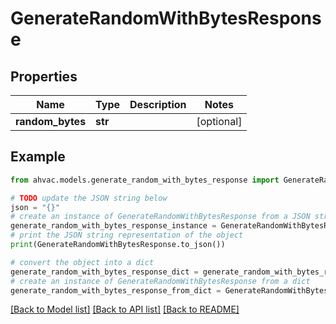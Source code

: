 # GenerateRandomWithBytesResponse


## Properties

Name | Type | Description | Notes
------------ | ------------- | ------------- | -------------
**random_bytes** | **str** |  | [optional] 

## Example

```python
from ahvac.models.generate_random_with_bytes_response import GenerateRandomWithBytesResponse

# TODO update the JSON string below
json = "{}"
# create an instance of GenerateRandomWithBytesResponse from a JSON string
generate_random_with_bytes_response_instance = GenerateRandomWithBytesResponse.from_json(json)
# print the JSON string representation of the object
print(GenerateRandomWithBytesResponse.to_json())

# convert the object into a dict
generate_random_with_bytes_response_dict = generate_random_with_bytes_response_instance.to_dict()
# create an instance of GenerateRandomWithBytesResponse from a dict
generate_random_with_bytes_response_from_dict = GenerateRandomWithBytesResponse.from_dict(generate_random_with_bytes_response_dict)
```
[[Back to Model list]](../README.md#documentation-for-models) [[Back to API list]](../README.md#documentation-for-api-endpoints) [[Back to README]](../README.md)


